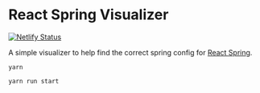 # React Spring Visualizer

[![Netlify Status](https://api.netlify.com/api/v1/badges/25a0971b-df53-42a9-80ef-d3a5ac10809d/deploy-status)](https://app.netlify.com/sites/react-spring-visualizer/deploys)

A simple visualizer to help find the correct spring config for [React Spring](https://www.react-spring.io/).

```
yarn

yarn run start
```